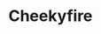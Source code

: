 ---
title: Cheekyfire
position: 2
image: "/uploads/cheekyfire.jpg"
link: http://www.cheekyfire.com
---